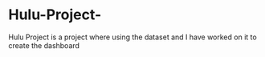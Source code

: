 # Hulu-Project-
Hulu Project is a project where using the dataset and I have worked on it to create the dashboard 
